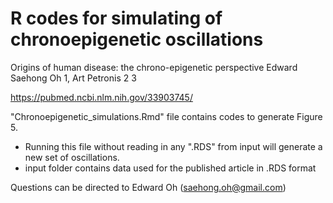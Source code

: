 # R codes for simulating of chronoepigenetic oscillations

Origins of human disease: the chrono-epigenetic perspective
Edward Saehong Oh 1, Art Petronis 2 3

https://pubmed.ncbi.nlm.nih.gov/33903745/ 

"Chronoepigenetic_simulations.Rmd" file contains codes to generate Figure 5. 
- Running this file without reading in any ".RDS" from input will generate a new set of oscillations.
- input folder contains data used for the published article in .RDS format

Questions can be directed to Edward Oh (saehong.oh@gmail.com)
